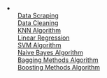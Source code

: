 
<li>
  <ol>
<a href="DataScraping.py">Data Scraping</a></br>
<a href="DataCleaning.py">Data Cleaning</a></br>
<a href="KNNAlgorithm.py">KNN Algorithm</a></br>
<a href="LinearRegression.py">Linear Regression</a></br>
<a href="SVMAlgorithm.py">SVM Algorithm</a></br>
<a href="NaiveBayes.py">Naive Bayes Algorithm</a></br>
<a href="Bagging_methods.py">Bagging Methods Algorithm</a></br>
<a href="Boosting_methods.py">Boosting Methods Algorithm</a>
  </ol>
</li>
